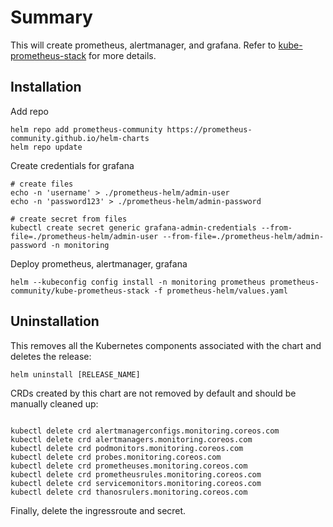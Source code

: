 # Summary

This will create prometheus, alertmanager, and grafana. Refer to [kube-prometheus-stack](https://github.com/prometheus-community/helm-charts/tree/main/charts/kube-prometheus-stack) for more details.

## Installation

Add repo

```shell
helm repo add prometheus-community https://prometheus-community.github.io/helm-charts
helm repo update
```

Create credentials for grafana

```shell
# create files
echo -n 'username' > ./prometheus-helm/admin-user
echo -n 'password123' > ./prometheus-helm/admin-password

# create secret from files
kubectl create secret generic grafana-admin-credentials --from-file=./prometheus-helm/admin-user --from-file=./prometheus-helm/admin-password -n monitoring
```

Deploy prometheus, alertmanager, grafana

```shell
helm --kubeconfig config install -n monitoring prometheus prometheus-community/kube-prometheus-stack -f prometheus-helm/values.yaml
```

## Uninstallation

This removes all the Kubernetes components associated with the chart and deletes the release:

`helm uninstall [RELEASE_NAME]`

CRDs created by this chart are not removed by default and should be manually cleaned up:

```shell

kubectl delete crd alertmanagerconfigs.monitoring.coreos.com
kubectl delete crd alertmanagers.monitoring.coreos.com
kubectl delete crd podmonitors.monitoring.coreos.com
kubectl delete crd probes.monitoring.coreos.com
kubectl delete crd prometheuses.monitoring.coreos.com
kubectl delete crd prometheusrules.monitoring.coreos.com
kubectl delete crd servicemonitors.monitoring.coreos.com
kubectl delete crd thanosrulers.monitoring.coreos.com
```

Finally, delete the ingressroute and secret.
